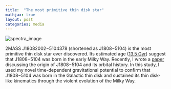 ```yaml
---
title:  "The most primitive thin disk star"
mathjax: true
layout: post
categories: media
---
```


![spectra_image](https://user-images.githubusercontent.com/35367221/196824741-3a39f4a3-31eb-4231-9d5b-ccd7c011216c.jpeg)


2MASS J18082002−5104378 (shortened as J1808−5104) is the most primitive thin disk star ever discovered. Its estimated age ([13.5 Gyr](https://iopscience.iop.org/article/10.3847/1538-4357/aadd97)) suggest that J1808−5104 was born in the early Milky Way. Recently, I wrote a [paper](https://academic.oup.com/mnras/advance-article/doi/10.1093/mnras/stac2783/6731788) discussing the origin of J1808−5104 and its orbital history. In this study, I used my novel time-dependent gravitational potential to confirm that J1808−5104 was born in the Galactic thin disk and sustained its thin disk-like kinematics through the violent evolution of the Milky Way. 

